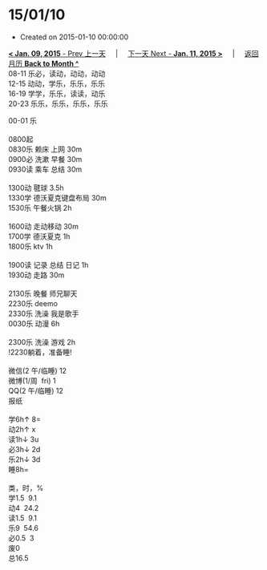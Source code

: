 # 15/01/10

- Created on 2015-01-10 00:00:00

[**< Jan. 09, 2015** - Prev 上一天](_archived/lifelogs/2015/01/d09.md) &nbsp; &nbsp; | &nbsp; &nbsp; [下一天 Next - **Jan. 11, 2015 >**](_archived/lifelogs/2015/01/d11.md) &nbsp; &nbsp; |  &nbsp; &nbsp; [返回月历 **Back to Month ^**](_archived/lifelogs/2015/01/index.md)
<br/>08-11 乐必，读动，动动，动动<br/>12-15 动动，学乐，乐乐，乐乐<br/>16-19 学学，乐乐，读读，动乐<br/>20-23 乐乐，乐乐，乐乐，乐乐</div><div>00-01 乐<br/><div><br/></div>0800起<br/>0830乐 赖床 上网 30m<br/>0900必 洗漱 早餐 30m<br/>0930读 乘车 总结 30m<div><br/></div>1300动 毽球 3.5h<br/>1330学 德沃夏克键盘布局 30m<br/>1530乐 午餐火锅 2h<div><br/></div>1600动 走动移动 30m<br/>1700学 德沃夏克 1h<br/>1800乐 ktv 1h<div><br/></div>1900读 记录 总结 日记 1h<br/>1930动 走路 30m</div><div><br/>2130乐 晚餐 师兄聊天</div><div>2230乐 deemo<div>2330乐 洗澡 我是歌手</div><div>0030乐 动漫 6h</div><div><br/></div>2300乐 洗澡 游戏 2h<br/>!2230躺着，准备睡!<div><br/></div>微信(2 午/临睡) 12<br/>微博(1/周  fri) 1<br/>QQ(2 午/临睡) 12<br/>报纸<div><br/></div>学6h↑ 8=<br/>动2h↑ x<br/>读1h↓ 3u<br/>必3h↓ 2d<br/>乐2h↓ 3d<br/>睡8h=<div><br/></div>类，时，%<br/>学1.5  9.1<br/>动4  24.2<br/>读1.5  9.1<br/>乐9  54.6<br/>必0.5  3<br/>废0<br/>总16.5</div>
